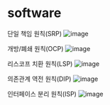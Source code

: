 # software

단일 책임 원칙(SRP)
![image](https://github.com/HSH058/software/assets/121371433/285274da-5dd0-441f-ba2d-c0aecf402c8b)

개방/폐쇄 원칙(OCP)
![image](https://github.com/HSH058/software/assets/121371433/8915c6ac-d048-4594-bdba-16e467b0ff1e)

리스코프 치환 원칙(LSP)
![image](https://github.com/HSH058/software/assets/121371433/b2f543a5-846d-49cf-912b-d0b89d151a92)

의존관계 역전 원칙(DIP)
![image](https://github.com/HSH058/software/assets/121371433/c185fd60-773a-427e-9daa-0051f0d04ae7)

인터페이스 분리 원칙(ISP)
![image](https://github.com/HSH058/software/assets/121371433/88314aff-3daf-49f9-ad5d-407175ff6e2b)
